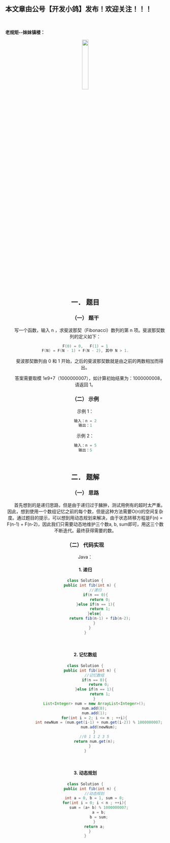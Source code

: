 ﻿## 本文章由公号【开发小鸽】发布！欢迎关注！！！
<br>

**老规矩--妹妹镇楼：**
<center>
<img src="https://img-blog.csdnimg.cn/20200721223424816.JPG"   width="20%">

## 一．	题目
### （一）	题干

 &nbsp;  &nbsp;  &nbsp;  &nbsp;写一个函数，输入 n ，求斐波那契（Fibonacci）数列的第 n 项。斐波那契数列的定义如下：

```cpp
F(0) = 0,   F(1) = 1
F(N) = F(N - 1) + F(N - 2), 其中 N > 1.
```

 &nbsp;  &nbsp;  &nbsp;  &nbsp;斐波那契数列由 0 和 1 开始，之后的斐波那契数就是由之前的两数相加而得出。

 &nbsp;  &nbsp;  &nbsp;  &nbsp;答案需要取模 1e9+7（1000000007），如计算初始结果为：1000000008，请返回 1。
<br>


### （二）	示例

示例 1：

```cpp
输入：n = 2
输出：1
```

示例 2：

```cpp
输入：n = 5
输出：5
```

<br>



## 二．	题解
### （一）	思路
 &nbsp;  &nbsp;  &nbsp;  &nbsp;首先想到的是递归思路，但是由于递归过于臃肿，测试用例有的超时太严重。因此，想到使用一个数组记忆之前的每个数，但是这种方法需要O(n)的空间复杂度。通过题目的提示，可以想到用动态规划来解决，由于状态转移方程是F(n) = F(n-1) + F(n-2)，因此我们只需要动态地维护三个数a,  b,  sum即可，用这三个数不断迭代。最终获得需要的数。
<br>



### （二）	代码实现

Java：
#### 1.	递归

```java
class Solution {
    public int fib(int n) {
         //递归
         if(n == 0){
             return 0;
         }else if(n == 1){
             return 1;
        }else{
             return fib(n-1) + fib(n-2);
        }
    }
}
```

<br>



#### 2.	记忆数组

```java
class Solution {
    public int fib(int n) {
        //记忆数组
        if(n == 0){
            return 0;
        }else if(n == 1){
       	     return 1;
        }
        List<Integer> num = new ArrayList<Integer>();
        num.add(0);
        num.add(1);
        for(int i = 2; i <= n ; ++i){
            int newNum = (num.get(i-1) + num.get(i-2)) % 1000000007;
            num.add(newNum);
        }
        //0 1 1 2 3 5
        return num.get(n);
    }
}
```

<br>



#### 3.	动态规划

```java
class Solution {
    public int fib(int n) {
        //动态规划
        int a = 0, b = 1, sum = 0;
        for(int i = 0; i < n ; ++i){
            sum = (a+ b) % 1000000007;
            a = b;
            b = sum;
        }
        return a;
    }
}
```


